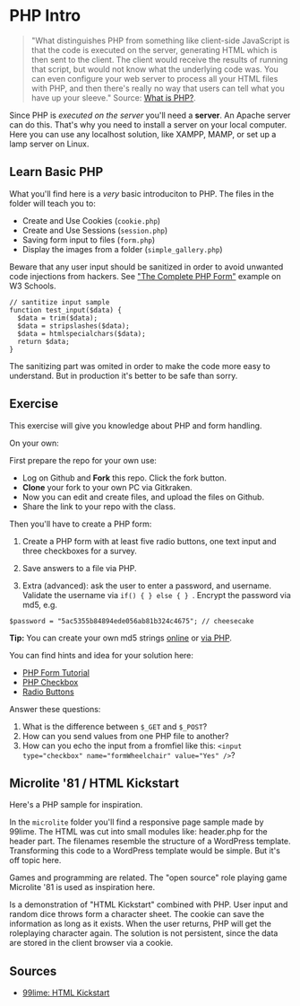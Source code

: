 PHP Intro
=========

> "What distinguishes PHP from something like client-side JavaScript is that the code is executed on the server, generating HTML which is then sent to the client. The client would receive the results of running that script, but would not know what the underlying code was. You can even configure your web server to process all your HTML files with PHP, and then there's really no way that users can tell what you have up your sleeve."
> Source: [What is PHP?](http://php.net/manual/en/intro-whatis.php).

Since PHP is *executed on the server* you'll need a **server**. An Apache server can do this. That's why you need
to install a server on your local computer. Here you can use any localhost solution, like XAMPP, MAMP, or set up a
lamp server on Linux.

## Learn Basic PHP

What you'll find here is a *very* basic introduciton to PHP. The files in the folder will teach you to:

* Create and Use Cookies (`cookie.php`)
* Create and Use Sessions (`session.php`)
* Saving form input to files (`form.php`)
* Display the images from a folder (`simple_gallery.php`)

Beware that any user input should be sanitized in order to avoid unwanted code injections from hackers.
See ["The Complete PHP Form"](https://www.w3schools.com/php/showphp.asp?filename=demo_form_validation_complete) example on W3 Schools.

```
// santitize input sample
function test_input($data) {
  $data = trim($data);
  $data = stripslashes($data);
  $data = htmlspecialchars($data);
  return $data;
}
```

The sanitizing part was omited in order to make the code more easy to understand.
But in production it's better to be safe than sorry.

## Exercise

This exercise will give you knowledge about PHP and form handling.

On your own: 

First prepare the repo for your own use:

* Log on Github and **Fork** this repo. Click the fork button.
* **Clone** your fork to your own PC via Gitkraken.
* Now you can edit and create files, and upload the files on Github.
* Share the link to your repo with the class.

Then you'll have to create a PHP form:

1. Create a PHP form with at least five radio buttons, one text input and three checkboxes for a survey. 
2. Save answers to a file via PHP.

3. Extra (advanced): ask the user to enter a password, and username. Validate the username via `if() { } else { } `. Encrypt the password via md5, e.g.

```
$password = "5ac5355b84894ede056ab81b324c4675"; // cheesecake
```

**Tip:** You can create your own md5 strings [online](http://www.md5online.org/md5-encrypt.html) or [via PHP](https://www.w3schools.com/php/func_string_md5.asp).

You can find hints and idea for your solution here:

* [PHP Form Tutorial](http://www.html-form-guide.com/category/tutorial)
* [PHP Checkbox](http://www.html-form-guide.com/php-form/php-form-checkbox.html)
* [Radio Buttons](http://www.homeandlearn.co.uk/php/php4p10.html)

Answer these questions:

1. What is the difference between  `$_GET` and  `$_POST`?
2. How can you send values from one PHP file to another?
3. How can you echo the input from a fromfiel like this: `<input type="checkbox" name="formWheelchair" value="Yes" />`?

## Microlite '81 / HTML Kickstart

Here's a PHP sample for inspiration.

In the `microlite` folder you'll find a responsive page sample made by 99lime. 
The HTML was cut into small modules like: header.php for the header part.
The filenames resemble the structure of a WordPress template. 
Transforming this code to a WordPress template would be simple.
But it's off topic here. 

Games and programming are related. 
The "open source" role playing game Microlite '81 is used as inspiration here. 

Is a demonstration of "HTML Kickstart" combined with PHP. 
User input and random dice throws form a character sheet. 
The cookie can save the information as long as it exists. When the user returns, 
PHP will get the roleplaying character again. The solution is not persistent, 
since the data are stored in the client browser via a cookie. 

## Sources

* [99lime: HTML Kickstart](http://99lime.com/)


